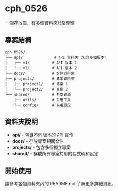 # cph_0526

一個存放庫，有多個資料夾以及專案

## 專案結構

```
cph_0526/
├── api/              # API 資料夾（包含多個版本）
│   ├── v1/          # API 版本 1
│   └── v2/          # API 版本 2
├── docs/            # 文件資料夾
├── projects/        # 專案資料夾
│   ├── project1/    # 專案 1
│   └── project2/    # 專案 2
└── shared/          # 共享資源
    ├── utils/       # 共用工具
    └── config/      # 共用設定
```

## 資料夾說明

- **api/** - 包含不同版本的 API 實作
- **docs/** - 存放專案相關文件
- **projects/** - 包含多個獨立專案
- **shared/** - 存放所有專案共用的程式碼和設定

## 開始使用

請參考各個資料夾內的 README.md 了解更多詳細資訊。
